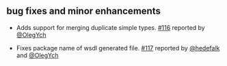 ## bug fixes and minor enhancements
- Adds support for merging duplicate simple types. [#116][#116] reported by [@OlegYch][@OlegYch]
- Fixes package name of wsdl generated file. [#117][#117] reported by [@hedefalk][@hedefalk] and [@OlegYch][@OlegYch]

  [#116]: https://github.com/eed3si9n/scalaxb/issues/116
  [#117]: https://github.com/eed3si9n/scalaxb/issues/117
  [@OlegYch]: https://github.com/OlegYch
  [@hedefalk]: https://github.com/hedefalk
